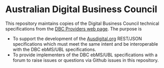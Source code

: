 # Australian Digital Business Council

This repository maintains copies of the Digital Business Council technical specifications from the [DBC Providers web page](http://digitalbusinesscouncil.com.au/software-and-service-providers).  The purpose is

* To support the development of the [Ausdigital.org](http://ausdigital.org/) REST/JSON specifications which must meet the same intent and be interoperable with the DBC ebMS/UBL specifications.
* To provide implementers of the DBC ebMS/UBL specifications with a forum to raise issues or questions via Github issues in this repository.
